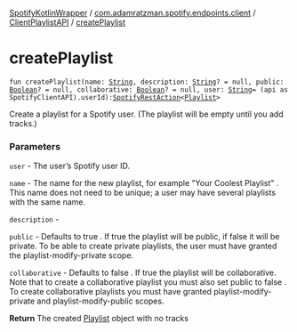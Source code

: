 [SpotifyKotlinWrapper](../../index.md) / [com.adamratzman.spotify.endpoints.client](../index.md) / [ClientPlaylistAPI](index.md) / [createPlaylist](./create-playlist.md)

# createPlaylist

`fun createPlaylist(name: `[`String`](https://kotlinlang.org/api/latest/jvm/stdlib/kotlin/-string/index.html)`, description: `[`String`](https://kotlinlang.org/api/latest/jvm/stdlib/kotlin/-string/index.html)`? = null, public: `[`Boolean`](https://kotlinlang.org/api/latest/jvm/stdlib/kotlin/-boolean/index.html)`? = null, collaborative: `[`Boolean`](https://kotlinlang.org/api/latest/jvm/stdlib/kotlin/-boolean/index.html)`? = null, user: `[`String`](https://kotlinlang.org/api/latest/jvm/stdlib/kotlin/-string/index.html)` = (api as SpotifyClientAPI).userId): `[`SpotifyRestAction`](../../com.adamratzman.spotify.main/-spotify-rest-action/index.md)`<`[`Playlist`](../../com.adamratzman.spotify.utils/-playlist/index.md)`>`

Create a playlist for a Spotify user. (The playlist will be empty until you add tracks.)

### Parameters

`user` - The user’s Spotify user ID.

`name` - The name for the new playlist, for example "Your Coolest Playlist" . This name does not need to be
unique; a user may have several playlists with the same name.

`description` -

`public` - Defaults to true . If true the playlist will be public, if false it will be private.
To be able to create private playlists, the user must have granted the playlist-modify-private scope.

`collaborative` - Defaults to false . If true the playlist will be collaborative. Note that to create a
collaborative playlist you must also set public to false . To create collaborative playlists you must have
granted playlist-modify-private and playlist-modify-public scopes.

**Return**
The created [Playlist](../../com.adamratzman.spotify.utils/-playlist/index.md) object with no tracks

